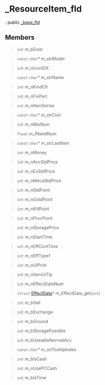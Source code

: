 # _ResourceItem_fld
: public [_base_fld](lua/classes/_base_fld.md)
 
## Members
 
> `int` m_bExist
 
> `const` `char`* m_strModel
 
> `int` m_nIconIDX
 
> `const` `char`* m_strName
 
> `int` m_nKindClt
 
> `int` m_nFixPart
 
> `int` m_nItemSerise
 
> `const` `char`* m_strCivil
 
> `int` m_nMixNum
 
> `float` m_fNeedNum
 
> `const` `char`* m_strLastItem
 
> `int` m_nMoney
 
> `int` m_nAncStdPrice
 
> `int` m_nExStdPrice
 
> `int` m_nMecaStdPrice
 
> `int` m_nStdPoint
 
> `int` m_nGoldPoint
 
> `int` m_nKillPoint
 
> `int` m_nProcPoint
 
> `int` m_nStoragePrice
 
> `int` m_nStartTime
 
> `int` m_nEffContTime
 
> `int` m_nEffType1
 
> `int` m_nUIPrint
 
> `int` m_nItemUiTip
 
> `int` m_nEffectDataNum
 
> `struct` [EffectData](lua/classes/EffectData.md)* m_EffectData_get(`int`)
 
> `int` m_bSell
 
> `int` m_bExchange
 
> `int` m_bGround
 
> `int` m_bStoragePossible
 
> `int` m_bUseableNormalAcc
 
> `const` `char`* m_strTooltipIndex
 
> `int` m_bIsCash
 
> `int` m_nUsePCCash
 
> `int` m_bIsTime
 
